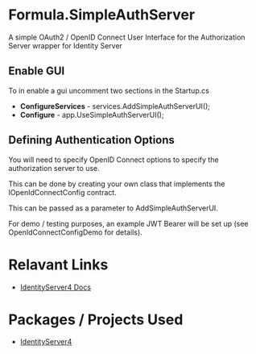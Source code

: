 # Formula.SimpleAuthServer
A simple OAuth2 / OpenID Connect User Interface for the Authorization Server wrapper for Identity Server

## Enable GUI
To in enable a gui uncomment two sections in the Startup.cs
- **ConfigureServices** - services.AddSimpleAuthServerUI();
- **Configure** - app.UseSimpleAuthServerUI();

## Defining Authentication Options
You will need to specify OpenID Connect options to specify the authorization server to use.

This can be done by creating your own class that implements the IOpenIdConnectConfig contract.

This can be passed as a parameter to AddSimpleAuthServerUI.

For demo / testing purposes, an example JWT Bearer will be set up (see OpenIdConnectConfigDemo for details).

# Relavant Links
- [IdentityServer4 Docs](https://identityserver4.readthedocs.io)

# Packages / Projects Used
- [IdentityServer4](https://www.nuget.org/packages/IdentityServer4/)

